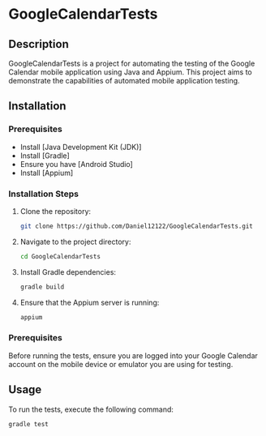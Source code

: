 # GoogleCalendarTests

## Description
GoogleCalendarTests is a project for automating the testing of the Google Calendar mobile application using Java and Appium. This project aims to demonstrate the capabilities of automated mobile application testing.

## Installation

### Prerequisites
- Install [Java Development Kit (JDK)]
- Install [Gradle]
- Ensure you have [Android Studio]
- Install [Appium]

### Installation Steps
1. Clone the repository:
    ```bash
    git clone https://github.com/Daniel12122/GoogleCalendarTests.git
    ```
2. Navigate to the project directory:
    ```bash
    cd GoogleCalendarTests
    ```
3. Install Gradle dependencies:
    ```bash
    gradle build
    ```
4. Ensure that the Appium server is running:
    ```bash
    appium
    ```

### Prerequisites
Before running the tests, ensure you are logged into your Google Calendar account on the mobile device or emulator you are using for testing.

## Usage
To run the tests, execute the following command:
```bash
gradle test
